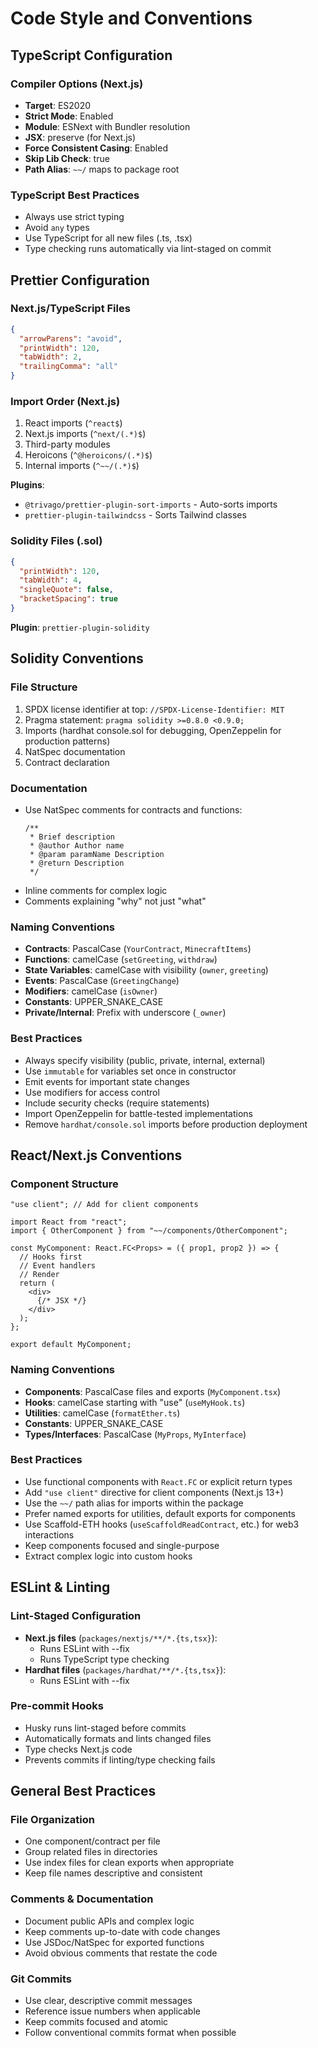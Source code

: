 # Code Style and Conventions

## TypeScript Configuration

### Compiler Options (Next.js)
- **Target**: ES2020
- **Strict Mode**: Enabled
- **Module**: ESNext with Bundler resolution
- **JSX**: preserve (for Next.js)
- **Force Consistent Casing**: Enabled
- **Skip Lib Check**: true
- **Path Alias**: `~~/` maps to package root

### TypeScript Best Practices
- Always use strict typing
- Avoid `any` types
- Use TypeScript for all new files (.ts, .tsx)
- Type checking runs automatically via lint-staged on commit

## Prettier Configuration

### Next.js/TypeScript Files
```json
{
  "arrowParens": "avoid",
  "printWidth": 120,
  "tabWidth": 2,
  "trailingComma": "all"
}
```

### Import Order (Next.js)
1. React imports (`^react$`)
2. Next.js imports (`^next/(.*)$`)
3. Third-party modules
4. Heroicons (`^@heroicons/(.*)$`)
5. Internal imports (`^~~/(.*)$`)

**Plugins**:
- `@trivago/prettier-plugin-sort-imports` - Auto-sorts imports
- `prettier-plugin-tailwindcss` - Sorts Tailwind classes

### Solidity Files (.sol)
```json
{
  "printWidth": 120,
  "tabWidth": 4,
  "singleQuote": false,
  "bracketSpacing": true
}
```

**Plugin**: `prettier-plugin-solidity`

## Solidity Conventions

### File Structure
1. SPDX license identifier at top: `//SPDX-License-Identifier: MIT`
2. Pragma statement: `pragma solidity >=0.8.0 <0.9.0;`
3. Imports (hardhat console.sol for debugging, OpenZeppelin for production patterns)
4. NatSpec documentation
5. Contract declaration

### Documentation
- Use NatSpec comments for contracts and functions:
  ```solidity
  /**
   * Brief description
   * @author Author name
   * @param paramName Description
   * @return Description
   */
  ```
- Inline comments for complex logic
- Comments explaining "why" not just "what"

### Naming Conventions
- **Contracts**: PascalCase (`YourContract`, `MinecraftItems`)
- **Functions**: camelCase (`setGreeting`, `withdraw`)
- **State Variables**: camelCase with visibility (`owner`, `greeting`)
- **Events**: PascalCase (`GreetingChange`)
- **Modifiers**: camelCase (`isOwner`)
- **Constants**: UPPER_SNAKE_CASE
- **Private/Internal**: Prefix with underscore (`_owner`)

### Best Practices
- Always specify visibility (public, private, internal, external)
- Use `immutable` for variables set once in constructor
- Emit events for important state changes
- Use modifiers for access control
- Include security checks (require statements)
- Import OpenZeppelin for battle-tested implementations
- Remove `hardhat/console.sol` imports before production deployment

## React/Next.js Conventions

### Component Structure
```tsx
"use client"; // Add for client components

import React from "react";
import { OtherComponent } from "~~/components/OtherComponent";

const MyComponent: React.FC<Props> = ({ prop1, prop2 }) => {
  // Hooks first
  // Event handlers
  // Render
  return (
    <div>
      {/* JSX */}
    </div>
  );
};

export default MyComponent;
```

### Naming Conventions
- **Components**: PascalCase files and exports (`MyComponent.tsx`)
- **Hooks**: camelCase starting with "use" (`useMyHook.ts`)
- **Utilities**: camelCase (`formatEther.ts`)
- **Constants**: UPPER_SNAKE_CASE
- **Types/Interfaces**: PascalCase (`MyProps`, `MyInterface`)

### Best Practices
- Use functional components with `React.FC` or explicit return types
- Add `"use client"` directive for client components (Next.js 13+)
- Use the `~~/` path alias for imports within the package
- Prefer named exports for utilities, default exports for components
- Use Scaffold-ETH hooks (`useScaffoldReadContract`, etc.) for web3 interactions
- Keep components focused and single-purpose
- Extract complex logic into custom hooks

## ESLint & Linting

### Lint-Staged Configuration
- **Next.js files** (`packages/nextjs/**/*.{ts,tsx}`):
  - Runs ESLint with --fix
  - Runs TypeScript type checking
- **Hardhat files** (`packages/hardhat/**/*.{ts,tsx}`):
  - Runs ESLint with --fix

### Pre-commit Hooks
- Husky runs lint-staged before commits
- Automatically formats and lints changed files
- Type checks Next.js code
- Prevents commits if linting/type checking fails

## General Best Practices

### File Organization
- One component/contract per file
- Group related files in directories
- Use index files for clean exports when appropriate
- Keep file names descriptive and consistent

### Comments & Documentation
- Document public APIs and complex logic
- Keep comments up-to-date with code changes
- Use JSDoc/NatSpec for exported functions
- Avoid obvious comments that restate the code

### Git Commits
- Use clear, descriptive commit messages
- Reference issue numbers when applicable
- Keep commits focused and atomic
- Follow conventional commits format when possible